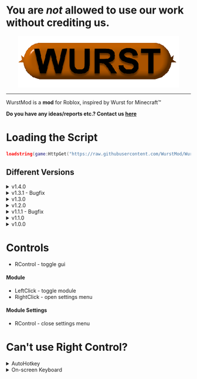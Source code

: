 # You are **_not_** allowed to use our work without crediting us.

<div align="center">
    <img src="https://raw.githubusercontent.com/WurstMod/Wurst/dev/wurst.png" />
</div>

----

WurstMod is a **mod** for Roblox, inspired by Wurst for Minecraft™

**Do you have any ideas/reports etc.? Contact us [here](https://github.com/WurstMod/Wurst/issues/new)**

# Loading the Script
```lua
loadstring(game:HttpGet("https://raw.githubusercontent.com/WurstMod/Wurst/dev/script.lua"))
```
## Different Versions
<details>
  <summary>v1.4.0</summary>
  
  ```lua
  loadstring(game:HttpGet("https://raw.githubusercontent.com/WurstMod/Wurst/blob/1bdf30d7b95b0ce6aa6c91b5420c44f65df21bc7/script.lua"))
  ```
</details>

<details>
  <summary>v1.3.1 - Bugfix</summary>
  
  ```lua
  loadstring(game:HttpGet("https://raw.githubusercontent.com/WurstMod/Wurst/1920c229962b8ac8223443a52fa96cfa97b73763/script.lua"))
  ```
</details>

<details>
  <summary>v1.3.0</summary>
  
  ```lua
  loadstring(game:HttpGet("https://raw.githubusercontent.com/WurstMod/Wurst/6fc5bce93ec40eb39fa9143f91208e27cf8e48ff/script.lua"))
  ```
</details>

<details>
  <summary>v1.2.0</summary>
  
  ```lua
  loadstring(game:HttpGet("https://raw.githubusercontent.com/WurstMod/Wurst/888de07de19997016a74d0a5261717dd206247b1/script.lua"))
  ```
</details>

<details>
  <summary>v1.1.1 - Bugfix</summary>
  
  ```lua
  loadstring(game:HttpGet("https://raw.githubusercontent.com/WurstMod/Wurst/8960d22a5e608b2abdc2c5fe0ba017d3efd963a9/script.lua"))
  ```
</details>

<details>
  <summary>v1.1.0</summary>
  
  ```lua
  loadstring(game:HttpGet("https://raw.githubusercontent.com/WurstMod/Wurst/b0dc3976144fe7f578cb014a31838776ae3fc366/script.lua"))
  ```
</details>

<details>
  <summary>v1.0.0</summary>
    
  ```lua
  loadstring(game:HttpGet("https://raw.githubusercontent.com/WurstMod/Wurst/a85302b2332b8872f01d14d804f1d74a90b8e0a1/script.lua"))
  ```
</details>

# Controls
- RControl - toggle gui
#### Module
- LeftClick - toggle module
- RightClick - open settings menu
#### Module Settings
- RControl - close settings menu

# Can't use Right Control?
<details>
  <summary>AutoHotkey</summary>
  
  You can use programs like [AutoHotkey](https://www.autohotkey.com) or [AutoIt](https://www.autoitscript.com/site/), to rebind Right Control to a different key
</details>

<details>
  <summary>On-screen Keyboard</summary>
  
  You can also use an on-screen keyboard, which allows you to press keys just by clicking on them.
</details>
